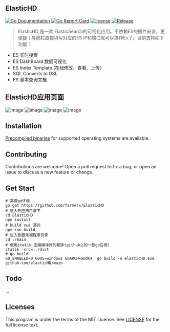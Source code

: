 ElasticHD
-----------
[![Go Documentation](http://img.shields.io/badge/go-documentation-blue.svg?style=flat-square)](https://godoc.org/github.com/farmerx/elasticHD/main)
[![Go Report Card](https://goreportcard.com/badge/github.com/Luxurioust/aurora)](https://goreportcard.com/report/github.com/farmerx/elasticHD/main)
[![license](https://img.shields.io/github/license/mashape/apistatus.svg?maxAge=2592000)](https://github.com/Luxurioust/aurora/blob/master/LICENSE)
[![Release](https://img.shields.io/github/release/Luxurioust/aurora.svg?label=Release)](https://github.com/farmerx/elasticHD/releases)
> ElasticHD 是一款 ElasticSearch的可视化应用。不依赖ES的插件安装，更便捷；导航栏直接填写对应的ES IP和端口就可以操作Es了。目前支持如下功能：
 * ES 实时搜索
 * ES DashBoard 数据可视化
 * ES Index Template (在线修改、查看、上传）
 * SQL Converts to DSL
 * ES 基本查询文档
 
## ElasticHD应用页面
![image](https://github.com/farmerx/ElasticHD/blob/master/snp20170518120044177.png)
![image](https://github.com/farmerx/ElasticHD/blob/master/snp20170518120114338.png)
![image](https://github.com/farmerx/ElasticHD/blob/master/snp20170518120147401.png)
![image](https://raw.githubusercontent.com/farmerx/ElasticHD/master/WX20170605-105148.png)

## Installation

[Precompiled binaries](https://github.com/farmerx/elasticHD/releases) for supported operating systems are available.

## Contributing

Contributions are welcome! Open a pull request to fix a bug, or open an issue to discuss a new feature or change.

## Get Start
```
# 需要go环境
go get https://github.com/farmerx/ElasticHD
# 进入到应用目录下
cd ElasticHD
npm install
# build vue 源码
npm run build
# 进入到服务端程序目录
cd ./main
# 使用statik 压缩编译好的程序(github上的一款go应用)
statik -src=../dist
# go build
GO_ENABLED=0 GOOS=windows GOARCH=amd64  go build -o elasticHD.exe github.com/elasticHD/main
```

## Todo
...


## Licenses

This program is under the terms of the MIT License. See [LICENSE](https://github.com/farmerx/elasticHD/blob/master/LICENSE) for the full license text.


